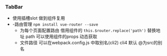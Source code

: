 ### TabBar 
- 使用插槽slot 做到组件复用
- -路由管理  `npm install vue-router --save`
   - 为每个页面配置路由 借用组件的 `this.$router.replace('path')`  替换地址 path 可以使用组件的props 动态获取
   - 文件路径 可以在webpack.config.js 中取别名(cli2) cli4 默认 @为src的别名